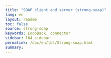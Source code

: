 ```yaml
---
title: "SOAP client and server (strong-soap)"
lang: en
layout: readme
toc: false
source: strong-soap
keywords: LoopBack, connector
sidebar: lb4_sidebar
permalink: /doc/en/lb4/Strong-soap.html
summary:
---
```

